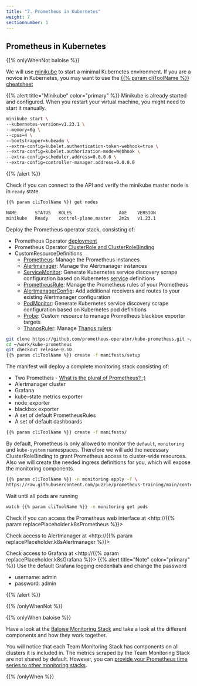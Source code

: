 ```yaml
---
title: "7. Prometheus in Kubernetes"
weight: 7
sectionnumber: 1
---
```


## Prometheus in Kubernetes

{{% onlyWhenNot baloise %}}

We will use [minikube](https://minikube.sigs.k8s.io/docs/start/) to start a minimal Kubernetes environment. If you are a novice in Kubernetes, you may want to use the [{{% param cliToolName %}} cheatsheet](https://kubernetes.io/docs/reference/kubectl/cheatsheet/)

{{% alert title="Minikube" color="primary" %}}
Minikube is already started and configured. When you restart your virtual machine, you might need to start it manually.

```bash
minikube start \
--kubernetes-version=v1.23.1 \
--memory=6g \
--cpus=4 \
--bootstrapper=kubeadm \
--extra-config=kubelet.authentication-token-webhook=true \
--extra-config=kubelet.authorization-mode=Webhook \
--extra-config=scheduler.address=0.0.0.0 \
--extra-config=controller-manager.address=0.0.0.0
```

{{% /alert %}}

Check if you can connect to the API and verify the minikube master node is in `ready` state.

```bash
{{% param cliToolName %}} get nodes
```

```bash
NAME       STATUS   ROLES                  AGE    VERSION
minikube   Ready    control-plane,master   2m2s   v1.23.1
```

Deploy the Prometheus operator stack, consisting of:

* Prometheus Operator [deployment](https://kubernetes.io/docs/concepts/workloads/controllers/deployment/)
* Prometheus Operator [ClusterRole and ClusterRoleBinding](https://kubernetes.io/docs/reference/access-authn-authz/rbac/#rolebinding-and-clusterrolebinding)
* CustomResourceDefinitions
  * [Prometheus](https://github.com/prometheus-operator/prometheus-operator/blob/master/Documentation/api.md#prometheus): Manage the Prometheus instances
  * [Alertmanager](https://github.com/prometheus-operator/prometheus-operator/blob/master/Documentation/api.md#alertmanager): Manage the Alertmanager instances
  * [ServiceMonitor](https://github.com/prometheus-operator/prometheus-operator/blob/master/Documentation/api.md#servicemonitor): Generate Kubernetes service discovery scrape configuration based on Kubernetes [service](https://kubernetes.io/docs/concepts/services-networking/service/) definitions
  * [PrometheusRule](https://github.com/prometheus-operator/prometheus-operator/blob/master/Documentation/api.md#prometheusrule): Manage the Prometheus rules of your Prometheus
  * [AlertmanagerConfig](https://github.com/prometheus-operator/prometheus-operator/blob/master/Documentation/api.md#alertmanagerconfig): Add additional receivers and routes to your existing Alertmanager configuration
  * [PodMonitor](https://github.com/prometheus-operator/prometheus-operator/blob/master/Documentation/api.md#podmonitor): Generate Kubernetes service discovery scrape configuration based on Kubernetes pod definitions
  * [Probe](https://github.com/prometheus-operator/prometheus-operator/blob/master/Documentation/api.md#probe): Custom resource to manage Prometheus blackbox exporter targets
  * [ThanosRuler](https://github.com/prometheus-operator/prometheus-operator/blob/master/Documentation/api.md#thanosruler): Manage [Thanos rulers](https://github.com/thanos-io/thanos/blob/main/docs/components/rule.md)

```bash
git clone https://github.com/prometheus-operator/kube-prometheus.git ~/work/kube-prometheus
cd ~/work/kube-prometheus
git checkout release-0.10
{{% param cliToolName %}} create -f manifests/setup
```

The manifest will deploy a complete monitoring stack consisting of:

* Two Prometheis - [What is the plural of Prometheus? ;)](https://prometheus.io/docs/introduction/faq/#what-is-the-plural-of-prometheus)
* Alertmanager cluster
* Grafana
* kube-state metrics exporter
* node_exporter
* blackbox exporter
* A set of default PrometheusRules
* A set of default dashboards

```bash
{{% param cliToolName %}} create -f manifests/
```

By default, Prometheus is only allowed to monitor the `default`, `monitoring` and `kube-system` namespaces. Therefore we will add the necessary ClusterRoleBinding to grant Prometheus access to cluster-wide resources. Also we will create the needed ingress definitions for you, which will expose the monitoring components.

```bash
{{% param cliToolName %}} -n monitoring apply -f \
https://raw.githubusercontent.com/puzzle/prometheus-training/main/content/en/docs/07/resources.yaml
```

Wait until all pods are running

```bash
watch {{% param cliToolName %}} -n monitoring get pods
```

Check if you can access the Prometheus web interface at <http://{{% param replacePlaceholder.k8sPrometheus %}}>

Check access to Alertmanager at <http://{{% param replacePlaceholder.k8sAlertmanager %}}>

Check access to Grafana at <http://{{% param replacePlaceholder.k8sGrafana %}}>
{{% alert title="Note" color="primary" %}}
Use the default Grafana logging credentials and change the password

* username: admin
* password: admin

{{% /alert %}}

{{% /onlyWhenNot %}}

{{% onlyWhen baloise %}}

Have a look at the [Baloise Monitoring Stack](https://confluence.baloisenet.com/display/BALMATE/Application+Monitoring) and take a look at the different components and how they work together.

You will notice that each Team Monitoring Stack has components on all clusters it is included in. The metrics scraped by the Team Monitoring Stack are not shared by default. However, you can [provide your Prometheus time series to other monitoring stacks](https://confluence.baloisenet.com/atlassian/display/BALMATE/01+-+Deploying+the+Baloise+Monitoring+Stack).

{{% /onlyWhen %}}
